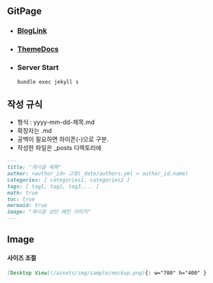 ## GitPage

- ### [ BlogLink ](https://seungjin-le.github.io/)

- ### [ ThemeDocs ](https://chirpy.cotes.page/)

- ### Server Start
  ```shell
  bundle exec jekyll s
  ```


## 작성 규식
- 형식 : yyyy-mm-dd-제목.md
- 확장자는 .md
- 공백이 필요하면 하이픈(-)으로 구분.
- 작성한 파일은 _posts 디렉토리에

```markdown
---
title: "게시글 제목"
author: <author_id> 고정(_date/authors.yml > author_id.name)
categories: [ categories1, categories2 ]
tags: [ tag1, tag2, tag3.... ]
math: true
toc: true
mermaid: true
image: "게시글 상단 메인 이미지"
---
```

## Image
#### 사이즈 조절
  ```markdown
  [Desktop View](/assets/img/sample/mockup.png){: w="700" h="400" }
  ```
